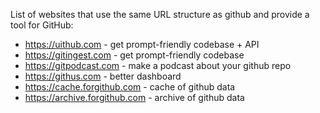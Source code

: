 List of websites that use the same URL structure as github and provide a tool for GitHub:

- https://uithub.com - get prompt-friendly codebase + API
- https://gitingest.com - get prompt-friendly codebase
- https://gitpodcast.com - make a podcast about your github repo
- https://githus.com - better dashboard
- https://cache.forgithub.com - cache of github data
- https://archive.forgithub.com - archive of github data
